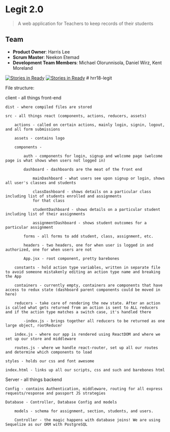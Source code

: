 # Legit 2.0
> A web application for Teachers to keep records of their students

## Team 
  - __Product Owner__: Harris Lee
  - __Scrum Master__: Neekon Etemad
  - __Development Team Members__: Michael Olorunnisola, Daniel Wirz, Kent Moreland 


[![Stories in Ready](https://badge.waffle.io/HR18-Legit/hrr18-legit.png?label=ready&title=Ready)](https://waffle.io/HR18-Legit/hrr18-legit)
[![Stories in Ready](https://badge.waffle.io/HR18-Legit/hrr18-legit.png?label=ready&title=Ready)](https://waffle.io/HR18-Legit/hrr18-legit)
﻿# hrr18-legit

File structure:

client - all things front-end

    dist - where compiled files are stored

    src - all things react (components, actions, reducers, assets)

        actions - called on certain actions, mainly login, signin, logout, and all form submissions

        assets - contains logo

        components -

            auth - components for login, signup and welcome page (welcome page is what shows when users not logged in)

            dashboard - dashboards are the meat of the front end

                mainDashboard - what users see upon signup or login, shows all user's classes and students

                classDashboard - shows details on a particular class including list of students enrolled and assignments
                for that class

                studentDashboard - shows details on a particular student including list of their assignments

                assignmentDashboard - shows student outcomes for a particular assignment

            forms - all forms to add student, class, assignment, etc.

            headers - two headers, one for when user is logged in and authorized, one for when users are not

            App.jsx - root component, pretty barebones

        constants - hold action type variables, written in separate file to avoid someone mistakenly editing an action type name and breaking the App

        containers - currently empty, containers are components that have access to redux state (dashboard parent components could be moved in here)

        reducers - take care of rendering the new state. After an action is called what gets returned from an action is sent to ALL reducers and if the action type matches a switch case, it's handled there

            -index.js - brings together all reducers to be returned as one large object, rootReducer

        index.js - where our app is rendered using ReactDOM and where we set up our store and middleware

        routes.js - where we handle react-router, set up all our routes and determine which components to load

    styles - holds our css and font awesome

    index.html - links up all our scripts, css and such and barebones html

Server - all things backend

    Config - contains Authentication, middleware, routing for all express requests/response and passport JS strategies

    Database - Controller, Database Config and models

        models - schema for assignment, section, students, and users.

        Controller - the magic happens with database joins! We are using Sequelize as our ORM with PostgreSQL

